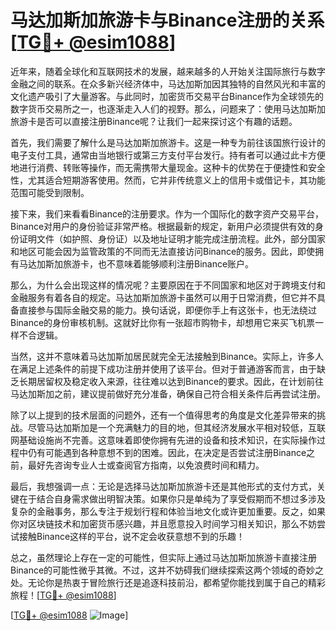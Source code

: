 # 马达加斯加旅游卡与Binance注册的关系[[TG💪+ @esim1088](https://t.me/s/esim1088)]

近年来，随着全球化和互联网技术的发展，越来越多的人开始关注国际旅行与数字金融之间的联系。在众多新兴经济体中，马达加斯加因其独特的自然风光和丰富的文化遗产吸引了大量游客。与此同时，加密货币交易平台Binance作为全球领先的数字货币交易所之一，也逐渐走入人们的视野。那么，问题来了：使用马达加斯加旅游卡是否可以直接注册Binance呢？让我们一起来探讨这个有趣的话题。

首先，我们需要了解什么是马达加斯加旅游卡。这是一种专为前往该国旅行设计的电子支付工具，通常由当地银行或第三方支付平台发行。持有者可以通过此卡方便地进行消费、转账等操作，而无需携带大量现金。这种卡的优势在于便捷性和安全性，尤其适合短期游客使用。然而，它并非传统意义上的信用卡或借记卡，其功能范围可能受到限制。

接下来，我们来看看Binance的注册要求。作为一个国际化的数字资产交易平台，Binance对用户的身份验证非常严格。根据最新的规定，新用户必须提供有效的身份证明文件（如护照、身份证）以及地址证明才能完成注册流程。此外，部分国家和地区可能会因为监管政策的不同而无法直接访问Binance的服务。因此，即使拥有马达加斯加旅游卡，也不意味着能够顺利注册Binance账户。

那么，为什么会出现这样的情况呢？主要原因在于不同国家和地区对于跨境支付和金融服务有着各自的规定。马达加斯加旅游卡虽然可以用于日常消费，但它并不具备直接参与国际金融交易的能力。换句话说，即便你手上有这张卡，也无法绕过Binance的身份审核机制。这就好比你有一张超市购物卡，却想用它来买飞机票一样不合逻辑。

当然，这并不意味着马达加斯加居民就完全无法接触到Binance。实际上，许多人在满足上述条件的前提下成功注册并使用了该平台。但对于普通游客而言，由于缺乏长期居留权及稳定收入来源，往往难以达到Binance的要求。因此，在计划前往马达加斯加之前，建议提前做好充分准备，确保自己符合相关条件后再尝试注册。

除了以上提到的技术层面的问题外，还有一个值得思考的角度是文化差异带来的挑战。尽管马达加斯加是一个充满魅力的目的地，但其经济发展水平相对较低，互联网基础设施尚不完善。这意味着即使你拥有先进的设备和技术知识，在实际操作过程中仍有可能遇到各种意想不到的困难。因此，在决定是否尝试注册Binance之前，最好先咨询专业人士或查阅官方指南，以免浪费时间和精力。

最后，我想强调一点：无论是选择马达加斯加旅游卡还是其他形式的支付方式，关键在于结合自身需求做出明智决策。如果你只是单纯为了享受假期而不想过多涉及复杂的金融事务，那么专注于规划行程和体验当地文化或许更加重要。反之，如果你对区块链技术和加密货币感兴趣，并且愿意投入时间学习相关知识，那么不妨尝试接触Binance这样的平台，说不定会收获意想不到的乐趣！

总之，虽然理论上存在一定的可能性，但实际上通过马达加斯加旅游卡直接注册Binance的可能性微乎其微。不过，这并不妨碍我们继续探索这两个领域的奇妙之处。无论你是热衷于冒险旅行还是追逐科技前沿，都希望你能找到属于自己的精彩旅程！[[TG💪+ @esim1088](https://t.me/s/esim1088)]

[[TG💪+ @esim1088](https://t.me/s/esim1088) ![Image](https://i.postimg.cc/4NQfJmqS/Snipaste-2025-05-13-00-14-12.png)]